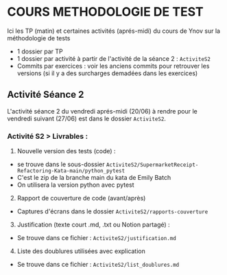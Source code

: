 # COURS METHODOLOGIE DE TEST

Ici les TP (matin) et certaines activités (aprés-midi) du cours de Ynov sur la méthodologie de tests
- 1 dossier par TP
- 1 dossier par activité à partir de l'activité de la séance 2 : `ActiviteS2`
- Commits par exercices : voir les anciens commits pour retrouver les versions (si il y a des surcharges demadées dans les exercices)

## Activité Séance 2

L'activité séance 2 du vendredi aprés-midi (20/06) à rendre pour le vendredi suivant (27/06) est dans le dossier `ActiviteS2`.

### Activité S2 > Livrables : 

1. Nouvelle version des tests (code) : 
- se trouve dans le sous-dossier `ActiviteS2/SupermarketReceipt-Refactoring-Kata-main/python_pytest` 
- C'est le zip de la branche main du kata de Emily Batch
- On utilisera la version python avec pytest

2. Rapport de couverture de code (avant/après)
- Captures d'écrans dans le dossier `ActiviteS2/rapports-couverture`

3. Justification (texte court .md, .txt ou Notion partagé) : 
- Se trouve dans ce fichier : `ActiviteS2/justification.md`

4. Liste des doublures utilisées avec explication
- Se trouve dans ce fichier : `ActiviteS2/list_doublures.md`

